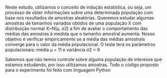 Neste estudo, utilizamos o conceito de indução estatística, ou seja, um processo de obter informações sobre uma determinada população com base nos resultados de amostras aleatórias. Queremos estudar algumas amostras de tamanhos variados obtidos de uma população X com distribuição normal  X~N(µ, σ2) a fim de avaliar o comportamento das médias das amostras à medida que o tamanho amostral aumenta.
Nosso objetivo é verificar empiricamente se a média das médias amostrais converge para o valor da média populacional. O teste terá os parâmetros populacionais:  média µ = 11 e variância σ2 = 9

Sabemos que não temos controle sobre alguma população de interesse que estamos estudando, por isso utilizamos amostras. Todo o código proposto para o experimento foi feito com linguagem Python
